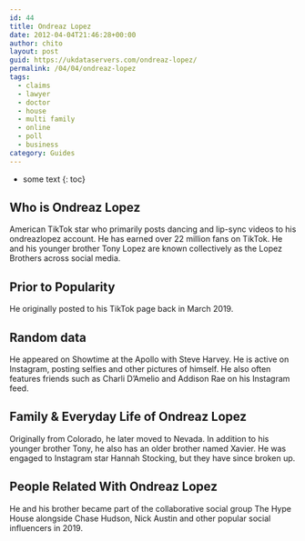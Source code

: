 ```yaml
---
id: 44
title: Ondreaz Lopez
date: 2012-04-04T21:46:28+00:00
author: chito
layout: post
guid: https://ukdataservers.com/ondreaz-lopez/
permalink: /04/04/ondreaz-lopez
tags:
  - claims
  - lawyer
  - doctor
  - house
  - multi family
  - online
  - poll
  - business
category: Guides
---
```


* some text
{: toc}


## Who is  Ondreaz Lopez
                  
                  
                  
American TikTok star who primarily posts dancing and lip-sync videos to his ondreazlopez account. He has earned over 22 million fans on TikTok. He and his younger brother Tony Lopez are known collectively as the Lopez Brothers across social media. 
                  
                
                
                
## Prior to Popularity 
                  
                  
                  
He originally posted to his TikTok page back in March 2019. 
                  
                
                
                
## Random data 
                  
                  
                  
He appeared on Showtime at the Apollo with Steve Harvey. He is active on Instagram, posting selfies and other pictures of himself. He also often features friends such as Charli D&#8217;Amelio and Addison Rae on his Instagram feed. 
                  
                
                
                
## Family & Everyday Life of Ondreaz Lopez
                  
                  
                  
Originally from Colorado, he later moved to Nevada. In addition to his younger brother Tony, he also has an older brother named Xavier. He was engaged to Instagram star Hannah Stocking, but they have since broken up.
                  
                
                
                
## People Related With  Ondreaz Lopez
                  
                  
                  
He and his brother became part of the collaborative social group The Hype House alongside Chase Hudson, Nick Austin and other popular social influencers in 2019. 
                  
                
              
            
          
          
          
    
    
  
